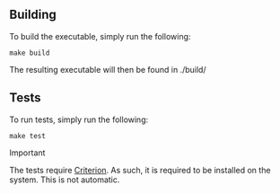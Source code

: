 
## Building
To build the executable, simply run the following:
```
make build
```
The resulting executable will then be found in ./build/

## Tests
To run tests, simply run the following:
```
make test
```
> [!IMPORTANT]
> The tests require [Criterion](https://github.com/Snaipe/Criterion). As such, it is required to be installed on the system. This is not automatic.
